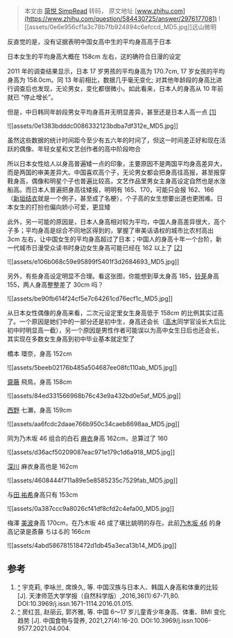 > 本文由 [简悦 SimpRead](http://ksria.com/simpread/) 转码， 原文地址 [www.zhihu.com](https://www.zhihu.com/question/584430725/answer/2976177081) ![[assets/0e6e956cf1a3c78b7fb924894c6efccd_MD5.jpg]]远山微明​

反直觉的是，没有证据表明中国女高中生的平均身高高于日本

日本女生的平均身高大概在 158cm 左右，这的确符合日漫的设定

2011 年的调查结果显示，日本 17 岁男孩的平均身高为 170.7cm, 17 岁女孩的平均身高为 158.0cm。同 13 年前相比，数据几乎毫无变化; 对其他年龄段的身高比进行调查后也发现，无论男女，变化都很微小。如此看来，日本人的身高从 10 年前就已 “停止增长”。

但是，中日韩同年龄段男女平均身高并无明显差异，甚至还是日本人高一点 [[1]](#ref_1)

![[assets/0e1383bdddc0086332123bdba7df312e_MD5.jpg]]

虽然这些数据的统计时间距今至少有五六年的时间了，但这一时间差正好和现在活跃的偶像、年轻女星和文艺创作者的高中阶段吻合

所以日本女性给人以身高普遍矮一点的印象，主要原因不是两国平均身高差异大，而是两国的审美差异大。中国喜欢高个子，无论男女都会把身高往高报，甚至报穿鞋身高，偶像和明星个子也普遍比较高，文艺作品里男女主身高设定自然也是水涨船高。而日本人普遍把身高往矮报，明明有 165、170，可能只会报 162、166（[新垣结衣](https://www.zhihu.com/search?q=%E6%96%B0%E5%9E%A3%E7%BB%93%E8%A1%A3&search_source=Entity&hybrid_search_source=Entity&hybrid_search_extra=%7B%22sourceType%22%3A%22answer%22%2C%22sourceId%22%3A2976177081%7D)就是一个例子，甚至成了名梗），个子高的女生想要出道也更困难。日本女生的打扮也偏向娇小可爱，更显矮

此外，另一可能的原因是，日本人身高相对较为平均，中国人身高差异很大，高个子多；平均身高是综合不同地区得到的，掌握了审美话语权的城市比农村高出 3cm 左右，让中国女生的平均身高超过了日本；中国人的身高十年一个台阶，新一代城市日漫受众读书时身边女生身高可能已经在 162 以上了 [[2]](#ref_2)

![[assets/e106b068c59e95899f5401f3d2684693_MD5.jpg]]

另外，有些身高设定明显不合理。看这张图，你能想到草太身高 185，[铃芽](https://www.zhihu.com/search?q=%E9%93%83%E8%8A%BD&search_source=Entity&hybrid_search_source=Entity&hybrid_search_extra=%7B%22sourceType%22%3A%22answer%22%2C%22sourceId%22%3A2976177081%7D)身高 155，两人身高整整差了 30cm 吗？

![[assets/be90fb614f24cf5e7c64261cd76ecf1c_MD5.jpg]]

从日本女性偶像的身高来看，二次元设定里女生身高低于 158cm 的比例其实过高了。一个原因是她们中的一部分还是初中生，身高还会长（[高木](https://www.zhihu.com/search?q=%E9%AB%98%E6%9C%A8&search_source=Entity&hybrid_search_source=Entity&hybrid_search_extra=%7B%22sourceType%22%3A%22answer%22%2C%22sourceId%22%3A2976177081%7D)同学官设长大后比初中时明显高一截），另一个原因是男性作者可能误以为高中女生日后也还会长，其实现在多数女生身高到初中毕业基本就定型了

橋本 環奈，身高 152cm

![[assets/5beeb02176b485a504687ee08fc110ab_MD5.jpg]]

[齋藤](https://www.zhihu.com/search?q=%E9%BD%8B%E8%97%A4&search_source=Entity&hybrid_search_source=Entity&hybrid_search_extra=%7B%22sourceType%22%3A%22answer%22%2C%22sourceId%22%3A2976177081%7D) 飛鳥，身高 158cm

![[assets/84ed331566968b76c43e9a432bd0e5af_MD5.jpg]]

[西野](https://www.zhihu.com/search?q=%E8%A5%BF%E9%87%8E&search_source=Entity&hybrid_search_source=Entity&hybrid_search_extra=%7B%22sourceType%22%3A%22answer%22%2C%22sourceId%22%3A2976177081%7D) 七瀬，身高 159cm

![[assets/aa6fcdc2daae766b950c34caeb8698aa_MD5.jpg]]

同为乃木坂 46 组合的白石 [麻衣](https://www.zhihu.com/search?q=%E9%BA%BB%E8%A1%A3&search_source=Entity&hybrid_search_source=Entity&hybrid_search_extra=%7B%22sourceType%22%3A%22answer%22%2C%22sourceId%22%3A2976177081%7D)身高 162cm，总算过了 160

![[assets/d36acf50209087eac971e179c1d6a918_MD5.jpg]]

[深川](https://www.zhihu.com/search?q=%E6%B7%B1%E5%B7%9D&search_source=Entity&hybrid_search_source=Entity&hybrid_search_extra=%7B%22sourceType%22%3A%22answer%22%2C%22sourceId%22%3A2976177081%7D) 麻衣身高也是 162cm

![[assets/4608444f711a89e5e8585235c7529fab_MD5.jpg]]

与[田 祐希](https://www.zhihu.com/search?q=%E7%94%B0%20%E7%A5%90%E5%B8%8C&search_source=Entity&hybrid_search_source=Entity&hybrid_search_extra=%7B%22sourceType%22%3A%22answer%22%2C%22sourceId%22%3A2976177081%7D)身高只有 153cm

![[assets/0a387ccc9a8026cf41df8cfd2c4efa00_MD5.jpg]]

梅澤 [美波](https://www.zhihu.com/search?q=%E7%BE%8E%E6%B3%A2&search_source=Entity&hybrid_search_source=Entity&hybrid_search_extra=%7B%22sourceType%22%3A%22answer%22%2C%22sourceId%22%3A2976177081%7D)身高 170cm，在乃木坂 46 成了堪比姚明的存在。此前[乃木坂 46](https://www.zhihu.com/search?q=%E4%B9%83%E6%9C%A8%E5%9D%8246&search_source=Entity&hybrid_search_source=Entity&hybrid_search_extra=%7B%22sourceType%22%3A%22answer%22%2C%22sourceId%22%3A2976177081%7D) 的身高记录是斎藤 ちはる的 166cm

![[assets/4abd586781518472d1db45a3eca13b14_MD5.jpg]]

参考
--

1.  [^](#ref_1_0) 宇克莉, 李咏兰, 席焕久, 等. 中国汉族与日本人、韩国人身高和体重的比较 [J]. 天津师范大学学报（自然科学版）,2016,36(1):67-71,80. DOI:10.3969/j.issn.1671-1114.2016.01.015.
2.  [^](#ref_2_0) 房红芸, 赵丽云, 郭齐雅, 等. 中国 6～17 岁儿童青少年身高、体重、BMI 变化趋势 [J]. 中国食物与营养, 2021,27(4):16-20. DOI:10.3969/j.issn.1006-9577.2021.04.004.